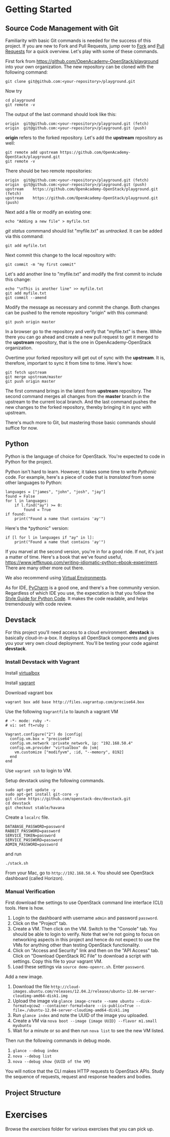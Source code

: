 
Getting Started
===============

Source Code Management with Git
-------------------------------
Familiarity with basic Git commands is needed for the success of this project. If you are new to Fork and Pull Requests, jump over to [Fork](https://help.github.com/articles/fork-a-repo) and [Pull Requests](https://help.github.com/articles/using-pull-requests) for a quick overview. Let's play with some of these commands.

First fork from https://github.com/OpenAcademy-OpenStack/playground into your own organization. The new repository can be cloned with the following command:

    git clone git@github.com:<your-repository>/playground.git
    
Now try

    cd playground
    git remote -v
    
The output of the last command should look like this:

    origin	git@github.com:<your-repository>/playground.git (fetch)
    origin	git@github.com:<your-repository>/playground.git (push)

**origin** refers to the forked repository. Let's add the **upstream** repository as well:

    git remote add upstream https://github.com/OpenAcademy-OpenStack/playground.git
    git remote -v
    
There should be two remote repositories:

    origin	git@github.com:<your-repository>/playground.git (fetch)
    origin	git@github.com:<your-repository>/playground.git (push)
    upstream	https://github.com/OpenAcademy-OpenStack/playground.git (fetch)
    upstream	https://github.com/OpenAcademy-OpenStack/playground.git (push)
    
Next add a file or modify an existing one:

    echo "Adding a new file" > myfile.txt
    
*git status* commmand should list "myfile.txt" as *untracked*. It can be added via this command:

    git add myfile.txt
    
Next commit this change to the local repository with:

    git commit -m "my first commit"
    
Let's add another line to "myfile.txt" and modify the first commit to include this change:

    echo "\nThis is another line" >> myfile.txt
    git add myfile.txt
    git commit --amend
    
Modify the message as necessary and commit the change. Both changes can be pushed to the remote repository "origin" with this command:

    git push origin master
    
In a browser go to the repository and verify that "myfile.txt" is there. While there you can go ahead and create a new pull request to get it merged to the **upstream** repository, that is the one in OpenAcademy-OpenStack organization.

Overtime your forked repository will get out of sync with the **upstream**. It is, therefore, important to sync it from time to time. Here's how:

    git fetch upstream
    git merge upstream/master
    git push origin master
    
The first command brings in the latest from **upstream** repository. The second command merges all changes from the **master** branch in the upstream to the current local branch. And the last command pushes the new changes to the forked repository, thereby bringing it in sync with upstream.

There's much more to Git, but mastering those basic commands should suffice for now.


Python
------
Python is the language of choice for OpenStack. You're expected to code in Python for the project.

Python isn't hard to learn. However, it takes some time to write *Pythonic* code. For example, here's a piece of code that is *translated* from some other languages to Python:

    languages = ["james", "john", "josh", "jay"]
    found = False
    for l in languages:
        if l.find("ay") >= 0:
            found = True
    if found:
        print("Found a name that contains 'ay'")
        
Here's the *pythonic" version:

    if [l for l in languages if "ay" in l]:
        print("Found a name that contains 'ay'")
        
If you marvel at the second version, you're in for a good ride. If not, it's just a matter of time. Here's a book that we've found useful, https://www.jeffknupp.com/writing-idiomatic-python-ebook-experiment. There are many other more out there.

We also recommend using [Virtual Environments](http://docs.python-guide.org/en/latest/dev/virtualenvs/).

As for IDE, [PyCharm](http://www.jetbrains.com/pycharm/download/index.html) is a good one, and there's a free community version. Regardless of which IDE you use, the expectation is that you follow the [Style Guide for Python Code](http://www.python.org/dev/peps/pep-0008/). It makes the code readable, and helps tremendously with code review.


Devstack
--------
For this project you'll need access to a cloud environment. **devstack** is basically cloud-in-a-box. It deploys all OpenStack components and gives you your very own cloud deployment. You'll be testing your code against **devstack**.

### Install Devstack with Vagrant

Install [virtualbox](https://www.virtualbox.org/wiki/Downloads)

Install [vagrant](http://downloads.vagrantup.com/)

Download vagrant box

```
vagrant box add base http://files.vagrantup.com/precise64.box
```

Use the following `Vagrantfile` to launch a vagrant VM

```
# -*- mode: ruby -*-
# vi: set ft=ruby :

Vagrant.configure("2") do |config|
  config.vm.box = "precise64"
  config.vm.network :private_network, ip: "192.168.50.4"
  config.vm.provider "virtualbox" do |vm|
    vm.customize ["modifyvm", :id, "--memory", 8192]
  end
end
```

Use `vagrant ssh` to login to VM.

Setup devstack using the following commands.

```
sudo apt-get update -y
sudo apt-get install git-core -y
git clone https://github.com/openstack-dev/devstack.git
cd devstack
git checkout stable/havana
```

Create a `localrc` file.

```
DATABASE_PASSWORD=password
RABBIT_PASSWORD=password
SERVICE_TOKEN=password
SERVICE_PASSWORD=password
ADMIN_PASSWORD=password
```

and run

```
./stack.sh
```

From your Mac, go to `http://192.168.50.4`. You should see OpenStack
dashboard (called Horizon).

### Manual Verification

First download the settings to use OpenStack command line interface (CLI)
tools. Here is how.

1. Login to the dashboard with username `admin` and password `password`.
2. Click on the "Project" tab.
3. Create a VM. Then click on the VM. Switch to the "Console" tab. You should be
   able to login to verify. Note that we're not going to focus on networking
   aspects in this project and hence do not expect to use the VMs for anything
   other than testing OpenStack functionality.
4. Click on "Access and Security" link and then on the "API Access" tab. Click on "Download
   OpenStack RC File" to download a script with settings. Copy this file to
   your vagrant VM.
5. Load these settings via `source demo-openrc.sh`. Enter `password`.

Add a new image.

1. Download the file `http://cloud-images.ubuntu.com/releases/12.04.2/release/ubuntu-12.04-server-cloudimg-amd64-disk1.img`
2. Upload the image via `glance image-create --name ubuntu
--disk-format=qcow2 --container-format=bare --is-public=True --file=./ubuntu-12.04-server-cloudimg-amd64-disk1.img`
3. Run `glance index` and note the UUID of the image you uploaded.
4. Create a VM via `nova boot --image {image UUID} --flavor m1.small myubuntu`
5. Wait for a minute or so and then run `nova list` to see the new VM listed.

Then run the following commands in debug mode.

1. `glance --debug index`
2. `nova --debug list`
3. `nova --debug show {UUID of the VM}`

You will notice that the CLI makes HTTP requests to OpenStack APIs. Study the sequence of requests, request and response headers and bodies.

Project Structure
-----------------

Exercises
==========

Browse the *exercises* folder for various exercises that you can pick up.




